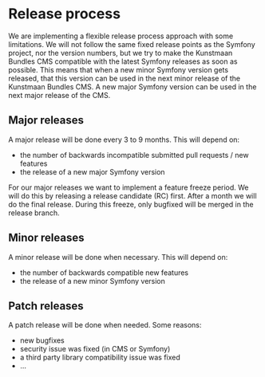 # Release process

We are implementing a flexible release process approach with some limitations. We will not follow the same fixed release points as the Symfony project, nor the version numbers, but we try to make the Kunstmaan Bundles CMS compatible with the latest Symfony releases as soon as possible. This means that when a new minor Symfony version gets released, that this version can be used in the next minor release of the Kunstmaan Bundles CMS. A new major Symfony version can be used in the next major release of the CMS.

## Major releases

A major release will be done every 3 to 9 months. This will depend on:
* the number of backwards incompatible submitted pull requests / new features
* the release of a new major Symfony version

For our major releases we want to implement a feature freeze period. We will do this by releasing a release candidate (RC) first. After a month
we will do the final release. During this freeze, only bugfixed will be merged in the release branch.

## Minor releases

A minor release will be done when necessary. This will depend on:
* the number of backwards compatible new features
* the release of a new minor Symfony version

## Patch releases

A patch release will be done when needed. Some reasons:
* new bugfixes
* security issue was fixed (in CMS or Symfony)
* a third party library compatibility issue was fixed
* ...
